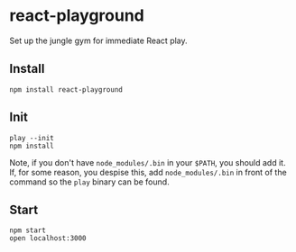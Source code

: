 # react-playground

Set up the jungle gym for immediate React play.

## Install

```
npm install react-playground
```

## Init

```
play --init
npm install
```

Note, if you don't have `node_modules/.bin` in your `$PATH`, you should add it.  If, for some reason, you despise this, add `node_modules/.bin` in front of the command so the `play` binary can be found.

## Start

```
npm start
open localhost:3000
```
